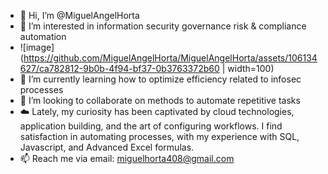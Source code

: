 - 👋 Hi, I’m @MiguelAngelHorta
- 👀 I’m interested in information security governance risk & compliance automation
- ![image](https://github.com/MiguelAngelHorta/MiguelAngelHorta/assets/106134627/ca782812-9b0b-4f94-bf37-0b3763372b60 | width=100)
- 🌱 I’m currently learning how to optimize efficiency related to infosec processes
- 💞️ I’m looking to collaborate on methods to automate repetitive tasks
- ☁️ Lately, my curiosity has been captivated by cloud technologies, application building, and the art of configuring workflows. I find satisfaction in automating processes, with my experience with SQL, Javascript, and Advanced Excel formulas.
- 📫 Reach me via email: miguelhorta408@gmail.com

<!---
MiguelAngelHorta/MiguelAngelHorta is a ✨ special ✨ repository because its `README.md` (this file) appears on your GitHub profile.
You can click the Preview link to take a look at your changes.
--->
